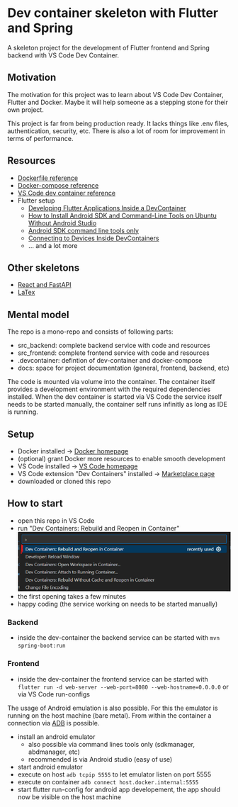# Dev container skeleton with Flutter and Spring
A skeleton project for the development of Flutter frontend and Spring backend with VS Code Dev Container.

## Motivation
The motivation for this project was to learn about VS Code Dev Container, Flutter and Docker. Maybe it will help someone as a stepping stone for their own project.

This project is far from being production ready. It lacks things like .env files, authentication, security, etc. There is also a lot of room for improvement in terms of performance.

## Resources
- [Dockerfile reference](https://docs.docker.com/reference/dockerfile/)
- [Docker-compose reference](https://docs.docker.com/reference/compose-file/)
- [VS Code dev container reference](https://code.visualstudio.com/docs/devcontainers/containers)
- Flutter setup
    - [Developing Flutter Applications Inside a DevContainer](https://blog.devops.dev/developing-flutter-applications-inside-a-devcontainer-4b13de5369e2)
    - [How to Install Android SDK and Command-Line Tools on Ubuntu Without Android Studio](https://thanhtunguet.info/posts/android-sdk-without-android-studio/)
    - [Android SDK command line tools only](https://dev.to/mesaquen/android-sdk-command-line-tools-only-4g6e)
    - [Connecting to Devices Inside DevContainers](https://medium.com/@sinancsoysal/connecting-to-devices-inside-devcontainers-9a4ec7e55f38)
    - ... and a lot more

## Other skeletons
- [React and FastAPI](https://github.com/maesi321/dev_container_skeleton_react_fastapi)
- [LaTex](https://github.com/maesi321/dev_container_skeleton_latex)

## Mental model
The repo is a mono-repo and consists of following parts:
- src_backend: complete backend service with code and resources
- src_frontend: complete frontend service with code and resources
- .devcontainer: defintion of dev-container and docker-compose
- docs: space for project documentation (general, frontend, backend, etc)

The code is mounted via volume into the container. The container itself provides a development environment with the required dependencies installed. 
When the dev container is started via VS Code the service itself needs to be started manually, the container self runs infinitly as long as IDE is running.

## Setup
- Docker installed -> [Docker homepage](https://www.docker.com/get-started/)
- (optional) grant Docker more resources to enable smooth development
- VS Code installed -> [VS Code homepage](https://code.visualstudio.com/)
- VS Code extension "Dev Containers" installed -> [Marketplace page](https://marketplace.visualstudio.com/items?itemName=ms-vscode-remote.remote-containers)
- downloaded or cloned this repo

## How to start
- open this repo in VS Code
- run "Dev Containers: Rebuild and Reopen in Container"
![example what to run](/docs/assets/image.png)
- the first opening takes a few minutes
- happy coding (the service working on needs to be started manually)

### Backend
- inside the dev-container the backend service can be started with ```mvn spring-boot:run```

### Frontend
- inside the dev-container the frontend service can be started with ```flutter run -d web-server --web-port=8080 --web-hostname=0.0.0.0``` or via VS Code run-configs

The usage of Android emulation is also possible. For this the emulator is running on the host machine (bare metal). From within the container a connection via [ADB](https://developer.android.com/tools/adb) is possible.
- install an android emulator
    - also possible via command lines tools only (sdkmanager, abdmanager, etc)
    - recommended is via Android studio (easy of use)
- start android emulator
- execute on host ```adb tcpip 5555``` to let emulator listen on port 5555
- execute on container ```adb connect host.docker.internal:5555```
- start flutter run-config for android app developement, the app should now be visible on the host machine
